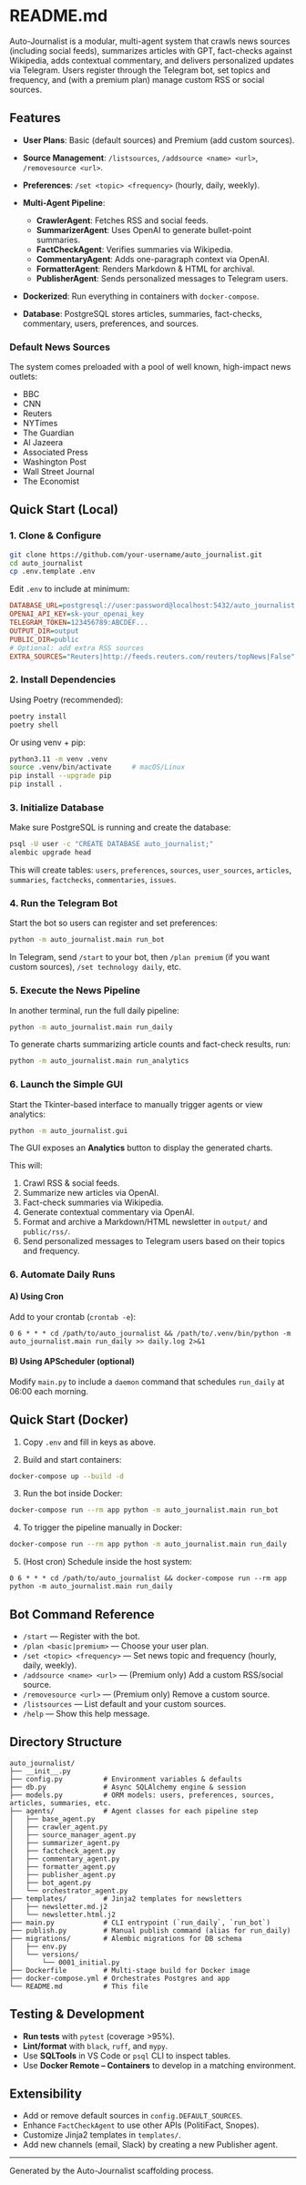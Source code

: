 # README.md

Auto-Journalist is a modular, multi-agent system that crawls news sources (including social feeds), summarizes articles with GPT, fact-checks against Wikipedia, adds contextual commentary, and delivers personalized updates via Telegram. Users register through the Telegram bot, set topics and frequency, and (with a premium plan) manage custom RSS or social sources.

## Features

* **User Plans**: Basic (default sources) and Premium (add custom sources).
* **Source Management**: `/listsources`, `/addsource <name> <url>`, `/removesource <url>`.
* **Preferences**: `/set <topic> <frequency>` (hourly, daily, weekly).
* **Multi-Agent Pipeline**:

  * **CrawlerAgent**: Fetches RSS and social feeds.
  * **SummarizerAgent**: Uses OpenAI to generate bullet-point summaries.
  * **FactCheckAgent**: Verifies summaries via Wikipedia.
  * **CommentaryAgent**: Adds one-paragraph context via OpenAI.
  * **FormatterAgent**: Renders Markdown & HTML for archival.
  * **PublisherAgent**: Sends personalized messages to Telegram users.
* **Dockerized**: Run everything in containers with `docker-compose`.
* **Database**: PostgreSQL stores articles, summaries, fact-checks, commentary, users, preferences, and sources.

### Default News Sources

The system comes preloaded with a pool of well known, high-impact news outlets:

* BBC
* CNN
* Reuters
* NYTimes
* The Guardian
* Al Jazeera
* Associated Press
* Washington Post
* Wall Street Journal
* The Economist

## Quick Start (Local)

### 1. Clone & Configure

```bash
git clone https://github.com/your-username/auto_journalist.git
cd auto_journalist
cp .env.template .env
```

Edit `.env` to include at minimum:

```ini
DATABASE_URL=postgresql://user:password@localhost:5432/auto_journalist
OPENAI_API_KEY=sk-your_openai_key
TELEGRAM_TOKEN=123456789:ABCDEF...
OUTPUT_DIR=output
PUBLIC_DIR=public
# Optional: add extra RSS sources
EXTRA_SOURCES="Reuters|http://feeds.reuters.com/reuters/topNews|False"
```

### 2. Install Dependencies

Using Poetry (recommended):

```bash
poetry install
poetry shell
```

Or using venv + pip:

```bash
python3.11 -m venv .venv
source .venv/bin/activate     # macOS/Linux
pip install --upgrade pip
pip install .
```

### 3. Initialize Database

Make sure PostgreSQL is running and create the database:

```bash
psql -U user -c "CREATE DATABASE auto_journalist;"
alembic upgrade head
```

This will create tables: `users`, `preferences`, `sources`, `user_sources`, `articles`, `summaries`, `factchecks`, `commentaries`, `issues`.

### 4. Run the Telegram Bot

Start the bot so users can register and set preferences:

```bash
python -m auto_journalist.main run_bot
```

In Telegram, send `/start` to your bot, then `/plan premium` (if you want custom sources), `/set technology daily`, etc.

### 5. Execute the News Pipeline

In another terminal, run the full daily pipeline:

```bash
python -m auto_journalist.main run_daily
```

To generate charts summarizing article counts and fact-check results, run:

```bash
python -m auto_journalist.main run_analytics
```

### 6. Launch the Simple GUI

Start the Tkinter-based interface to manually trigger agents or view analytics:

```bash
python -m auto_journalist.gui
```

The GUI exposes an **Analytics** button to display the generated charts.

This will:

1. Crawl RSS & social feeds.
2. Summarize new articles via OpenAI.
3. Fact-check summaries via Wikipedia.
4. Generate contextual commentary via OpenAI.
5. Format and archive a Markdown/HTML newsletter in `output/` and `public/rss/`.
6. Send personalized messages to Telegram users based on their topics and frequency.

### 6. Automate Daily Runs

#### A) Using Cron

Add to your crontab (`crontab -e`):

```cron
0 6 * * * cd /path/to/auto_journalist && /path/to/.venv/bin/python -m auto_journalist.main run_daily >> daily.log 2>&1
```

#### B) Using APScheduler (optional)

Modify `main.py` to include a `daemon` command that schedules `run_daily` at 06:00 each morning.

## Quick Start (Docker)

1. Copy `.env` and fill in keys as above.

2. Build and start containers:

```bash
docker-compose up --build -d
```

3. Run the bot inside Docker:

```bash
docker-compose run --rm app python -m auto_journalist.main run_bot
```

4. To trigger the pipeline manually in Docker:

```bash
docker-compose run --rm app python -m auto_journalist.main run_daily
```

5. (Host cron) Schedule inside the host system:

```cron
0 6 * * * cd /path/to/auto_journalist && docker-compose run --rm app python -m auto_journalist.main run_daily
```

## Bot Command Reference

* `/start` — Register with the bot.
* `/plan <basic|premium>` — Choose your user plan.
* `/set <topic> <frequency>` — Set news topic and frequency (hourly, daily, weekly).
* `/addsource <name> <url>` — (Premium only) Add a custom RSS/social source.
* `/removesource <url>` — (Premium only) Remove a custom source.
* `/listsources` — List default and your custom sources.
* `/help` — Show this help message.

## Directory Structure

```
auto_journalist/
├── __init__.py
├── config.py          # Environment variables & defaults
├── db.py              # Async SQLAlchemy engine & session
├── models.py          # ORM models: users, preferences, sources, articles, summaries, etc.
├── agents/            # Agent classes for each pipeline step
│   ├── base_agent.py
│   ├── crawler_agent.py
│   ├── source_manager_agent.py
│   ├── summarizer_agent.py
│   ├── factcheck_agent.py
│   ├── commentary_agent.py
│   ├── formatter_agent.py
│   ├── publisher_agent.py
│   ├── bot_agent.py
│   └── orchestrator_agent.py
├── templates/         # Jinja2 templates for newsletters
│   ├── newsletter.md.j2
│   └── newsletter.html.j2
├── main.py            # CLI entrypoint (`run_daily`, `run_bot`)
├── publish.py         # Manual publish command (alias for run_daily)
├── migrations/        # Alembic migrations for DB schema
│   ├── env.py
│   └── versions/
│       └── 0001_initial.py
├── Dockerfile         # Multi-stage build for Docker image
├── docker-compose.yml # Orchestrates Postgres and app
└── README.md          # This file
```

## Testing & Development

* **Run tests** with `pytest` (coverage >95%).
* **Lint/format** with `black`, `ruff`, and `mypy`.
* Use **SQLTools** in VS Code or `psql` CLI to inspect tables.
* Use **Docker Remote – Containers** to develop in a matching environment.

## Extensibility

* Add or remove default sources in `config.DEFAULT_SOURCES`.
* Enhance `FactCheckAgent` to use other APIs (PolitiFact, Snopes).
* Customize Jinja2 templates in `templates/`.
* Add new channels (email, Slack) by creating a new Publisher agent.

---

Generated by the Auto-Journalist scaffolding process.
